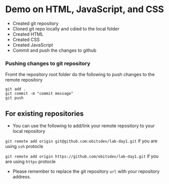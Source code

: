 # Demo on HTML, JavaScript, and CSS
- Created git repository
- Cloned git repo locally and cdied to the local folder
- Created HTML
- Created CSS
- Created JavaScript
- Commit and push the changes to github

### Pushing changes to git repository

Fromt the repository root folder do the following to push changes to the remote repository

```
git add .
git commit -m "commit message"
git push
```

## For existing repositories

- You can use the following to add/link your remote repository to your local repository

`git remote add origin git@github.com:ebitsdev/lab-day1.git` if you are using `ssh` protocle

`git remote add origin https://github.com/ebitsdev/lab-day1.git` if you are using `https` protocle

* Please remember to replace the git repository `url` with your repository address.